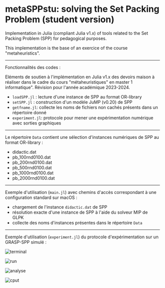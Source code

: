 # metaSPPstu: solving the Set Packing Problem (student version)
Implementation in Julia (compliant Julia v1.x) of tools related to the Set Packing Problem (SPP) for pedagogical purposes.

This implementation is the base of an exercice of the course "metaheuristics".

------

Fonctionnalités des codes :

Eléments de soutien à l'implémentation en Julia v1.x des devoirs maison à réaliser dans le cadre du cours "métaheuristiques" en master 1 informatique". Révision pour l'année académique 2023-2024.

- `loadSPP.jl` : lecture d'une instance de SPP au format OR-library
- `setSPP.jl` : construction d'un modèle JuMP (v0.20) de SPP
- `getfname.jl`: collecte les noms de fichiers non cachés présents dans un répertoire donné
- `experiment.jl`: protocole pour mener une expérimentation numérique avec sorties graphiques

------

Le répertoire `Data` contient une sélection d'instances numériques de SPP au format OR-library :
- didactic.dat
- pb_100rnd0100.dat 
- pb_200rnd0100.dat 
- pb_500rnd0100.dat
- pb_1000rnd0100.dat
- pb_2000rnd0100.dat

------

Exemple d'utilisation (`main.jl`) avec chemins d'accès correspondant à une configuration standard sur macOS :
- chargement de l'instance `didactic.dat` de SPP
- résolution exacte d'une instance de SPP à l'aide du solveur MIP de GLPK
- collecte des noms d'instances présentes dans le répertoire `Data`

------

Exemple d'utilisation (`experiment.jl`) du protocole d'expérimentation sur un GRASP-SPP simulé :

![terminal](https://github.com/xgandibleux/meta2017/blob/master/doc/terminal.jpg)

![run](https://github.com/xgandibleux/meta2017/blob/master/doc/Examen_d'un_run.jpg)

![analyse](https://github.com/xgandibleux/meta2017/blob/master/doc/bilan_tous_runs.jpg)

![cput](https://github.com/xgandibleux/meta2017/blob/master/doc/bilan_CPUt_tous_runs.jpg)

